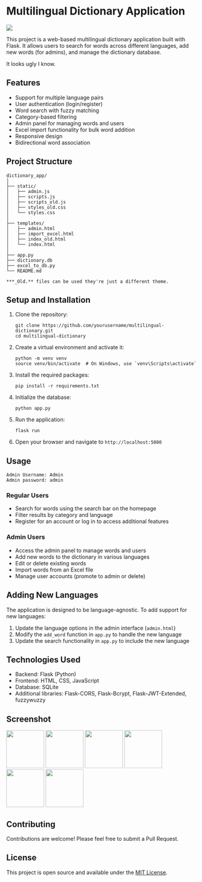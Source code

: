 # Multilingual Dictionary Application

<img src="https://github.com/user-attachments/assets/3de0e0c5-44be-432a-a6a5-1bd243428a1c">

This project is a web-based multilingual dictionary application built with Flask. It allows users to search for words across different languages, add new words (for admins), and manage the dictionary database.

It looks ugly I know.

## Features

- Support for multiple language pairs
- User authentication (login/register)
- Word search with fuzzy matching
- Category-based filtering
- Admin panel for managing words and users
- Excel import functionality for bulk word addition
- Responsive design
- Bidirectional word association
  
## Project Structure

```
dictionary_app/
│
├── static/
│   ├── admin.js
│   ├── scripts.js
│   ├── scripts_old.js
│   ├── styles_old.css
│   └── styles.css
│
├── templates/
│   ├── admin.html
│   ├── import_excel.html
│   ├── index_old.html
│   └── index.html
│
├── app.py
├── dictionary.db
├── excel_to_db.py
└── README.md
```

```
***_Old.** files can be used they're just a different theme.
```


## Setup and Installation

1. Clone the repository:
   ```
   git clone https://github.com/yourusername/multilingual-dictionary.git
   cd multilingual-dictionary
   ```

2. Create a virtual environment and activate it:
   ```
   python -m venv venv
   source venv/bin/activate  # On Windows, use `venv\Scripts\activate`
   ```

3. Install the required packages:
   ```
   pip install -r requirements.txt
   ```

4. Initialize the database:
   ```
   python app.py
   ```

5. Run the application:
   ```
   flask run
   ```

6. Open your browser and navigate to `http://localhost:5000`

## Usage
```
Admin Username: Admin
Admin password: admin
```

### Regular Users
- Search for words using the search bar on the homepage
- Filter results by category and language
- Register for an account or log in to access additional features

### Admin Users
- Access the admin panel to manage words and users
- Add new words to the dictionary in various languages
- Edit or delete existing words
- Import words from an Excel file
- Manage user accounts (promote to admin or delete)

## Adding New Languages

The application is designed to be language-agnostic. To add support for new languages:

1. Update the language options in the admin interface (`admin.html`)
2. Modify the `add_word` function in `app.py` to handle the new language
3. Update the search functionality in `app.py` to include the new language

## Technologies Used

- Backend: Flask (Python)
- Frontend: HTML, CSS, JavaScript
- Database: SQLite
- Additional libraries: Flask-CORS, Flask-Bcrypt, Flask-JWT-Extended, fuzzywuzzy

## Screenshot

<img src="https://github.com/user-attachments/assets/64c8ca55-b1d7-43ca-a9ed-40fced97db40" width="100" height="100">
<img src="https://github.com/user-attachments/assets/bfe8a327-0914-464d-951e-68ca1886075f" width="100" height="100">
<img src="https://github.com/user-attachments/assets/5f8118ad-ed77-4f5b-8500-6505a6473f75" width="100" height="100">
<img src="https://github.com/user-attachments/assets/e4ebd249-2d27-4132-804f-916ebd9a8f92" width="100" height="100">
<img src="https://github.com/user-attachments/assets/96b174cb-5475-4800-85e5-8e9fe564b361" width="100" height="100">
<img src="https://github.com/user-attachments/assets/a98971a9-3c04-4a1b-8bdc-d7948bd4173c" width="100" height="100">

## Contributing

Contributions are welcome! Please feel free to submit a Pull Request.

## License

This project is open source and available under the [MIT License](LICENSE).
